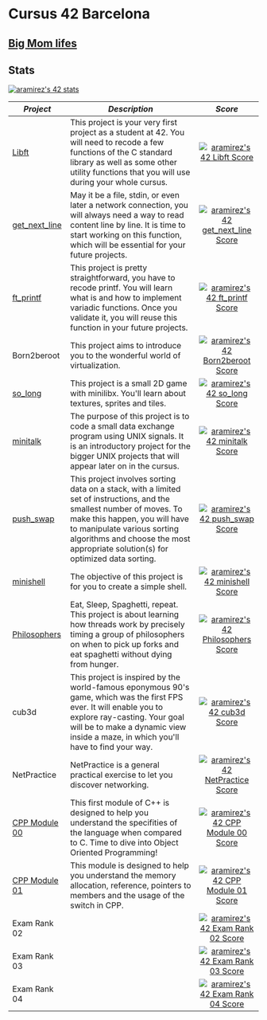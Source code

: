 # Cursus 42 Barcelona

## [Big Mom lifes](https://bigmom.42barcelona.com/?login=aramirez)

## Stats
[![aramirez's 42 stats](https://badge42.vercel.app/api/v2/cl6y65hc100490gl7reg9ecj1/stats?cursusId=21&coalitionId=206)](https://github.com/JaeSeoKim/badge42)

|*Project*       | *Description* | *Score*       | 
|---------------------|--|:---------------------:|
|[Libft](https://github.com/arsalas/42_Cursus/tree/main/libft) | This project is your very first project as a student at 42. You will need to recode a few functions of the C standard library as well as some other utility functions that you will use during your whole cursus.|[![aramirez's 42 Libft Score](https://badge42.vercel.app/api/v2/cl6y65hc100490gl7reg9ecj1/project/2454054)](https://github.com/JaeSeoKim/badge42)|
| [get_next_line](https://github.com/arsalas/42_Cursus/tree/main/get_next_line) |May it be a file, stdin, or even later a network connection, you will always need a way to read content line by line. It is time to start working on this function, which will be essential for your future projects.| [![aramirez's 42 get_next_line Score](https://badge42.vercel.app/api/v2/cl6y65hc100490gl7reg9ecj1/project/2491127)](https://github.com/JaeSeoKim/badge42)|  
| [ft_printf](https://github.com/arsalas/42_Cursus/tree/main/printf)  |This project is pretty straightforward, you have to recode printf. You will learn what is and how to implement variadic functions. Once you validate it, you will reuse this function in your future projects.| [![aramirez's 42 ft_printf Score](https://badge42.vercel.app/api/v2/cl6y65hc100490gl7reg9ecj1/project/2492471)](https://github.com/JaeSeoKim/badge42)|   
| Born2beroot  |This project aims to introduce you to the wonderful world of virtualization.|[![aramirez's 42 Born2beroot Score](https://badge42.vercel.app/api/v2/cl6y65hc100490gl7reg9ecj1/project/2515338)](https://github.com/JaeSeoKim/badge42)| 
| [so_long](https://github.com/arsalas/42_Cursus/tree/main/solong)  |This project is a small 2D game with minilibx. You'll learn about textures, sprites and tiles.| [![aramirez's 42 so_long Score](https://badge42.vercel.app/api/v2/cl6y65hc100490gl7reg9ecj1/project/2525111)](https://github.com/JaeSeoKim/badge42)|       
| [minitalk](https://github.com/arsalas/42_Cursus/tree/main/minitalk)  | The purpose of this project is to code a small data exchange program using UNIX signals. It is an introductory project for the bigger UNIX projects that will appear later on in the cursus.|[![aramirez's 42 minitalk Score](https://badge42.vercel.app/api/v2/cl6y65hc100490gl7reg9ecj1/project/2525110)](https://github.com/JaeSeoKim/badge42)|     
| [push_swap](https://github.com/arsalas/42_Cursus/tree/main/push_swap)  |This project involves sorting data on a stack, with a limited set of instructions, and the smallest number of moves. To make this happen, you will have to manipulate various sorting algorithms and choose the most appropriate solution(s) for optimized data sorting.|[![aramirez's 42 push_swap Score](https://badge42.vercel.app/api/v2/cl6y65hc100490gl7reg9ecj1/project/2525109)](https://github.com/JaeSeoKim/badge42)|   
| [minishell](https://github.com/arsalas/minishell/tree/main)  |The objective of this project is for you to create a simple shell.|[![aramirez's 42 minishell Score](https://badge42.vercel.app/api/v2/cl6y65hc100490gl7reg9ecj1/project/2866738)](https://github.com/JaeSeoKim/badge42)|   
| [Philosophers](https://github.com/arsalas/42_Cursus/tree/main/philosophers)  |Eat, Sleep, Spaghetti, repeat. This project is about learning how threads work by precisely timing a group of philosophers on when to pick up forks and eat spaghetti without dying from hunger.|[![aramirez's 42 Philosophers Score](https://badge42.vercel.app/api/v2/cl6y65hc100490gl7reg9ecj1/project/2877650)](https://github.com/JaeSeoKim/badge42)| 
| cub3d  |This project is inspired by the world-famous eponymous 90's game, which was the first FPS ever. It will enable you to explore ray-casting. Your goal will be to make a dynamic view inside a maze, in which you'll have to find your way.|[![aramirez's 42 cub3d Score](https://badge42.vercel.app/api/v2/cl6y65hc100490gl7reg9ecj1/project/2910978)](https://github.com/JaeSeoKim/badge42)|           
| NetPractice  |NetPractice is a general practical exercise to let you discover networking.|[![aramirez's 42 NetPractice Score](https://badge42.vercel.app/api/v2/cl6y65hc100490gl7reg9ecj1/project/2911876)](https://github.com/JaeSeoKim/badge42)|
|  [CPP Module 00](https://github.com/arsalas/42_Cursus/tree/main/cpp/cpp_0)  |This first module of C++ is designed to help you understand the specifities of the language when compared to C. Time to dive into Object Oriented Programming!|[![aramirez's 42 CPP Module 00 Score](https://badge42.vercel.app/api/v2/cl6y65hc100490gl7reg9ecj1/project/2911287)](https://github.com/JaeSeoKim/badge42)|
|  [CPP Module 01](https://github.com/arsalas/42_Cursus/tree/main/cpp/cpp_1)  |This module is designed to help you understand the memory allocation, reference, pointers to members and the usage of the switch in CPP.|[![aramirez's 42 CPP Module 01 Score](https://badge42.vercel.app/api/v2/cl6y65hc100490gl7reg9ecj1/project/2911877)](https://github.com/JaeSeoKim/badge42)|
| Exam Rank 02  ||[![aramirez's 42 Exam Rank 02 Score](https://badge42.vercel.app/api/v2/cl6y65hc100490gl7reg9ecj1/project/2521323)](https://github.com/JaeSeoKim/badge42)|
| Exam Rank 03  ||[![aramirez's 42 Exam Rank 03 Score](https://badge42.vercel.app/api/v2/cl6y65hc100490gl7reg9ecj1/project/2862690)](https://github.com/JaeSeoKim/badge42)|
| Exam Rank 04  | |[![aramirez's 42 Exam Rank 04 Score](https://badge42.vercel.app/api/v2/cl6y65hc100490gl7reg9ecj1/project/2916771)](https://github.com/JaeSeoKim/badge42)|


